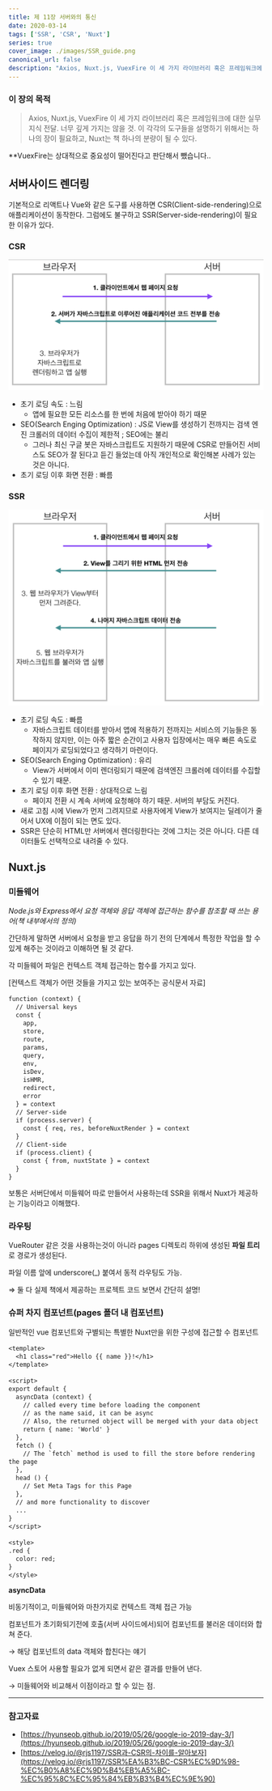 ```yaml
---
title: 제 11장 서버와의 통신
date: 2020-03-14
tags: ['SSR', 'CSR', 'Nuxt']
series: true
cover_image: ./images/SSR_guide.png
canonical_url: false
description: "Axios, Nuxt.js, VuexFire 이 세 가지 라이브러리 혹은 프레임워크에 대한 실무 지식 전달. 너무 깊게 가지는 않을 것. 이 각각의 도구들을 설명하기 위해서는 하나의 장이 필요하고, Nuxt는 책 하나의 분량이 될 수 있다..."
---
```


### 이 장의 목적

> Axios, Nuxt.js, VuexFire 이 세 가지 라이브러리 혹은 프레임워크에 대한 실무 지식 전달. 너무 깊게 가지는 않을 것. 이 각각의 도구들을 설명하기 위해서는 하나의 장이 필요하고, Nuxt는 책 하나의 분량이 될 수 있다.

**VuexFire는 상대적으로 중요성이 떨어진다고 판단해서 뺐습니다..

## 서버사이드 렌더링

기본적으로 리액트나 Vue와 같은 도구를 사용하면 CSR(Client-side-rendering)으로 애플리케이션이 동작한다. 그럼에도 불구하고 SSR(Server-side-rendering)이 필요한 이유가 있다.

### CSR

![./images/CSR_guide.png](./images/CSR_guide.png)

- 초기 로딩 속도 : 느림
    - 앱에 필요한 모든 리소스를 한 번에 처음에 받아야 하기 때문
- SEO(Search Enging Optimization) : JS로 View를 생성하기 전까지는 검색 엔진 크롤러의 데이터 수집이 제한적 ; SEO에는 불리
    - 그러나 최신 구글 봇은 자바스크립트도 지원하기 때문에 CSR로 만들어진 서비스도 SEO가 잘 된다고 듣긴 들었는데 아직 개인적으로 확인해본 사례가 있는 것은 아니다.
- 초기 로딩 이후 화면 전환 : 빠름

### SSR

![./images/SSR_guide.png](./images/SSR_guide.png)

- 초기 로딩 속도 : 빠름
    - 자바스크립트 데이터를 받아서 앱에 적용하기 전까지는 서비스의 기능들은 동작하지 않지만, 이는 아주 짧은 순간이고 사용자 입장에서는 매우 빠른 속도로 페이지가 로딩되었다고 생각하기 마련이다.
- SEO(Search Enging Optimization) : 유리
    - View가 서버에서 이미 렌더링되기 때문에 검색엔진 크롤러에 데이터를 수집할 수 있기 때문.
- 초기 로딩 이후 화면 전환 : 상대적으로 느림
    - 페이지 전환 시 계속 서버에 요청해야 하기 때문. 서버의 부담도 커진다.
- 새로 고침 시에 View가 먼저 그려지므로 사용자에게 View가 보여지는 딜레이가 줄어서 UX에 이점이 되는 면도 있다.
- SSR은 단순히 HTML만 서버에서 렌더링한다는 것에 그치는 것은 아니다. 다른 데이터들도 선택적으로 내려줄 수 있다.

## Nuxt.js

### 미들웨어

*Node.js와 Express에서 요청 객체와 응답 객체에 접근하는 함수를 참조할 때 쓰는 용어(책 내부에서의 정의)*

간단하게 말하면 서버에서 요청을 받고 응답을 하기 전의 단계에서 특정한 작업을 할 수 있게 해주는 것이라고 이해하면 될 것 같다.

각 미들웨어 파일은 컨텍스트 객체 접근하는 함수를 가지고 있다.

[컨텍스트 객체가 어떤 것들을 가지고 있는 보여주는 공식문서 자료]

    function (context) {
      // Universal keys
      const {
        app,
        store,
        route,
        params,
        query,
        env,
        isDev,
        isHMR,
        redirect,
        error
      } = context
      // Server-side
      if (process.server) {
        const { req, res, beforeNuxtRender } = context
      }
      // Client-side
      if (process.client) {
        const { from, nuxtState } = context
      }
    }

보통은 서버단에서 미들웨어 따로 만들어서 사용하는데 SSR을 위해서 Nuxt가 제공하는 기능이라고 이해했다.

### 라우팅

VueRouter 같은 것을 사용하는것이 아니라 pages 디렉토리 하위에 생성된 **파일 트리**로 경로가 생성된다.

파일 이름 앞에 underscore(_) 붙여서 동적 라우팅도 가능.

⇒ 둘 다 실제 책에서 제공하는 프로젝트 코드 보면서 간단히 설명!

### 슈퍼 차지 컴포넌트(pages 폴더 내 컴포넌트)

일반적인 vue 컴포넌트와 구별되는 특별한 Nuxt만을 위한 구성에 접근할 수 컴포넌트

    <template>
      <h1 class="red">Hello {{ name }}!</h1>
    </template>
    
    <script>
    export default {
      asyncData (context) {
        // called every time before loading the component
        // as the name said, it can be async
        // Also, the returned object will be merged with your data object
        return { name: 'World' }
      },
      fetch () {
        // The `fetch` method is used to fill the store before rendering the page
      },
      head () {
        // Set Meta Tags for this Page
      },
      // and more functionality to discover
      ...
    }
    </script>
    
    <style>
    .red {
      color: red;
    }
    </style>

**asyncData**

비동기적이고, 미들웨어와 마찬가지로 컨텍스트 객체 접근 가능

컴포넌트가 초기화되기전에 호출(서버 사이드에서)되어 컴포넌트를 불러온 데이터와 합쳐 준다.

→ 해당 컴포넌트의 data 객체와 합친다는 얘기

Vuex 스토어 사용할 필요가 없게 되면서 같은 결과를 만들어 낸다. 

→ 미들웨어와 비교해서 이점이라고 할 수 있는 점.

---

### 참고자료

- [https://hyunseob.github.io/2019/05/26/google-io-2019-day-3/](https://hyunseob.github.io/2019/05/26/google-io-2019-day-3/)
- [https://velog.io/@rjs1197/SSR과-CSR의-차이를-알아보자](https://velog.io/@rjs1197/SSR%EA%B3%BC-CSR%EC%9D%98-%EC%B0%A8%EC%9D%B4%EB%A5%BC-%EC%95%8C%EC%95%84%EB%B3%B4%EC%9E%90)